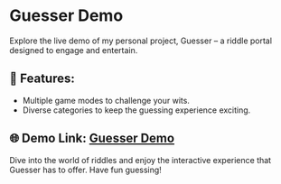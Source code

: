 # Guesser Demo

Explore the live demo of my personal project, Guesser – a riddle portal designed to engage and entertain.

## 🚀 Features:
- Multiple game modes to challenge your wits.
- Diverse categories to keep the guessing experience exciting.

## 🌐 Demo Link: [Guesser Demo](https://javier-aragones.000webhostapp.com/Guesser-Demo/index.php)

Dive into the world of riddles and enjoy the interactive experience that Guesser has to offer. Have fun guessing!


